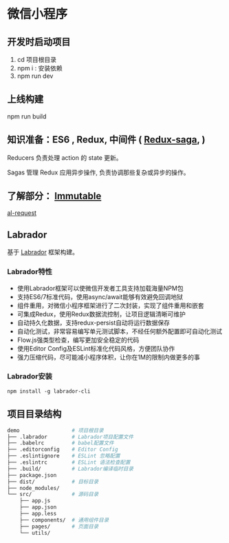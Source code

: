 # 微信小程序

## 开发时启动项目
1. cd 项目根目录
1. npm i  : 安装依赖
1. npm run dev


## 上线构建
npm run build


## 知识准备：ES6 ,  Redux,  中间件 (  [Redux-saga](http://leonshi.com/redux-saga-in-chinese/docs/api/index.html),  )

Reducers 负责处理 action 的 state 更新。

Sagas 管理 Redux 应用异步操作, 负责协调那些复杂或异步的操作。

## 了解部分： [Immutable](https://github.com/camsong/blog/issues/3)


[al-request](https://www.npmjs.com/package/al-request)

## Labrador

基于 [Labrador](https://github.com/maichong/labrador) 框架构建。

### Labrador特性
* 使用Labrador框架可以使微信开发者工具支持加载海量NPM包
* 支持ES6/7标准代码，使用async/await能够有效避免回调地狱
* 组件重用，对微信小程序框架进行了二次封装，实现了组件重用和嵌套
* 可集成Redux，使用Redux数据流控制，让项目逻辑清晰可维护
* 自动持久化数据，支持redux-persist自动将运行数据保存
* 自动化测试，非常容易编写单元测试脚本，不经任何额外配置即可自动化测试
* Flow.js强类型检查，编写更加安全稳定的代码
* 使用Editor Config及ESLint标准化代码风格，方便团队协作
* 强力压缩代码，尽可能减小程序体积，让你在1M的限制内做更多的事

###  Labrador安装

```
npm install -g labrador-cli
```



## 项目目录结构

```sh
demo                 # 项目根目录
├── .labrador        # Labrador项目配置文件
├── .babelrc         # babel配置文件
├── .editorconfig    # Editor Config
├── .eslintignore    # ESLint 忽略配置
├── .eslintrc        # ESLint 语法检查配置
├── .build/          # Labrador编译临时目录
├── package.json
├── dist/            # 目标目录
├── node_modules/
└── src/             # 源码目录
    ├── app.js
    ├── app.json
    ├── app.less
    ├── components/  # 通用组件目录
    ├── pages/       # 页面目录
    └── utils/

